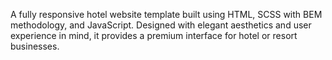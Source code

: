 A fully responsive hotel website template built using HTML, SCSS with BEM methodology, and JavaScript. 
Designed with elegant aesthetics and user experience in mind, it provides a premium interface for hotel or
resort businesses.
